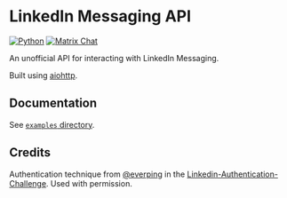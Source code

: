 # LinkedIn Messaging API

[![Python](https://github.com/sumnerevans/linkedin-messaging-api/actions/workflows/python.yaml/badge.svg)](https://github.com/sumnerevans/linkedin-messaging-api/actions/workflows/python.yaml)
[![Matrix Chat](https://img.shields.io/matrix/linkedin-matrix:nevarro.space?server_fqdn=matrix.nevarro.space)](https://matrix.to/#/#linkedin-matrix:nevarro.space?via=nevarro.space&via=sumnerevans.com)

An unofficial API for interacting with LinkedIn Messaging.

Built using [aiohttp](https://docs.aiohttp.org/en/stable/).

## Documentation

See [`examples` directory](./examples).

## Credits

Authentication technique from [@everping](https://github.com/everping) in the
[Linkedin-Authentication-Challenge](https://github.com/everping/Linkedin-Authentication-Challenge). Used with permission.
